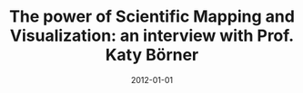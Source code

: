 ---
date: 2012-01-01
title: "The power of Scientific Mapping and Visualization: an interview with Prof. Katy Börner"
source: Research Trends
sourceUrl: https://www.researchtrends.com/issue26-january-2012/the-power-of-scientific-mapping-and-visualization-an-interview-with-prof-katy-borner/
pdfLink: 20120101-research-trends.pdf
---